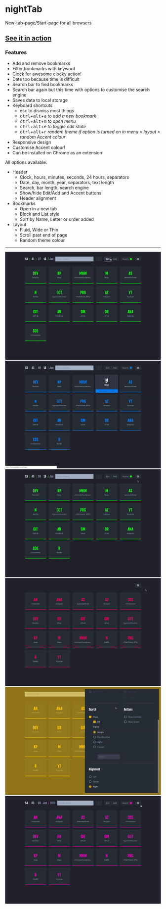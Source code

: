 # nightTab
New-tab-page/Start-page for all browsers

## [See it in action](https://zombiefox.github.io/nightTab/)

### Features
- Add and remove bookmarks
- Filter bookmarks with keyword
- Clock for awesome clocky action!
- Date too because time is difficult
- Search bar to find bookmarks
- Search bar again but this time with options to customise the search engine
- Saves data to local storage
- Keyboard shortcuts
  - esc to dismiss most things
  - <kbd>ctrl</kbd>+<kbd>alt</kbd>+<kbd>a</kbd> *to add a new bookmark*
  - <kbd>ctrl</kbd>+<kbd>alt</kbd>+<kbd>m</kbd> *to open menu*
  - <kbd>ctrl</kbd>+<kbd>alt</kbd>+<kbd>e</kbd> *to toggle edit state*
  - <kbd>ctrl</kbd>+<kbd>alt</kbd>+<kbd>r</kbd> *random theme if option is turned on in menu > layout > random Accent colour*
- Responsive design
- Customise Accent colour!
- Can be installed on Chrome as an extension

All options available:
- Header
  - Clock, hours, minutes, seconds, 24 hours, separators
  - Date, day, month, year, separators, text length
  - Search, bar length, search engine
  - Show/hide Edit/Add and Accent buttons
  - Header alignment
- Bookmarks
  - Open in a new tab
  - Block and List style
  - Sort by Name, Letter or order added
- Layout
  - Fluid, Wide or Thin
  - Scroll past end of page
  - Random theme colour

---
[![nightTab Demo](screenshots/screenshot-001.gif)](https://zombiefox.github.io/nightTab/)
[![nightTab Demo](screenshots/screenshot-002.gif)](https://zombiefox.github.io/nightTab/)
[![nightTab Demo](screenshots/screenshot-003.gif)](https://zombiefox.github.io/nightTab/)
[![nightTab Demo](screenshots/screenshot-004.gif)](https://zombiefox.github.io/nightTab/)
[![nightTab Demo](screenshots/screenshot-005.gif)](https://zombiefox.github.io/nightTab/)
[![nightTab Demo](screenshots/screenshot-006.gif)](https://zombiefox.github.io/nightTab/)
